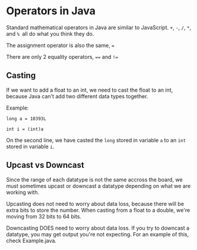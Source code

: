 # Operators in Java

Standard mathematical operators in Java are similar to JavaScript. `+`, `-`, `/`, `*`, and `% `all do what you think they do.

The assignment operator is also the same, `=`

There are only 2 equality operators, `==` and `!=`

## Casting

If we want to add a float to an int, we need to cast the float to an int, because Java can't add two different data types together.

Example:

```
long a = 10393L

int i = (int)a
```
On the second line, we have casted the `long` stored in variable `a` to an `int` stored in variable `i`.

## Upcast vs Downcast

Since the range of each datatype is not the same accross the board, we must sometimes upcast or downcast a datatype depending on what we are working with.

Upcasting does not need to worry about data loss, because there will be extra bits to store the number. When casting from a float to a double, we're moving from 32 bits to 64 bits.

Downcasting DOES need to worry about data loss. If you try to downcast a datatype, you may get output you're not expecting. For an example of this, check Example.java.